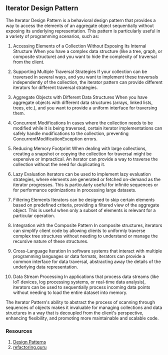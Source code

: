 ## Iterator Design Pattern

The Iterator Design Pattern is a behavioral design pattern that provides a way to access the elements of an aggregate object sequentially without exposing its underlying representation. This pattern is particularly useful in a variety of programming scenarios, such as:

1. Accessing Elements of a Collection Without Exposing Its Internal Structure
   When you have a complex data structure (like a tree, graph, or composite structure) and you want to hide the complexity of traversal from the client.

2. Supporting Multiple Traversal Strategies
   If your collection can be traversed in several ways, and you want to implement these traversals independently of the collection, the iterator pattern can provide different iterators for different traversal strategies.

3. Aggregate Objects with Different Data Structures
   When you have aggregate objects with different data structures (arrays, linked lists, trees, etc.), and you want to provide a uniform interface for traversing them.

4. Concurrent Modifications
   In cases where the collection needs to be modified while it is being traversed, certain iterator implementations can safely handle modifications to the collection, preventing ConcurrentModificationException errors.

5. Reducing Memory Footprint
   When dealing with large collections, creating a snapshot or copying the collection for traversal might be expensive or impractical. An iterator can provide a way to traverse the collection without the need for duplicating it.

6. Lazy Evaluation
   Iterators can be used to implement lazy evaluation strategies, where elements are generated or fetched on-demand as the iterator progresses. This is particularly useful for infinite sequences or for performance optimizations in processing large datasets.

7. Filtering Elements
   Iterators can be designed to skip certain elements based on predefined criteria, providing a filtered view of the aggregate object. This is useful when only a subset of elements is relevant for a particular operation.

8. Integration with the Composite Pattern
   In composite structures, iterators can simplify client code by allowing clients to uniformly traverse complex tree structures without needing to understand or manage the recursive nature of these structures.

9. Cross-Language Iteration
   In software systems that interact with multiple programming languages or data formats, iterators can provide a common interface for data traversal, abstracting away the details of the underlying data representation.

10. Data Stream Processing
    In applications that process data streams (like IoT devices, log processing systems, or real-time data analysis), iterators can be used to sequentially process incoming data points without needing to load the entire dataset into memory.

The Iterator Pattern's ability to abstract the process of scanning through sequences of objects makes it invaluable for managing collections and data structures in a way that is decoupled from the client's perspective, enhancing flexibility, and promoting more maintainable and scalable code.

### Resources
1. [Design Patterns](https://www.amazon.com/Design-Patterns-Elements-Reusable-Object-Oriented/dp/0201633612)
2. [refactoring.guru](https://refactoring.guru/design-patterns/iterator)